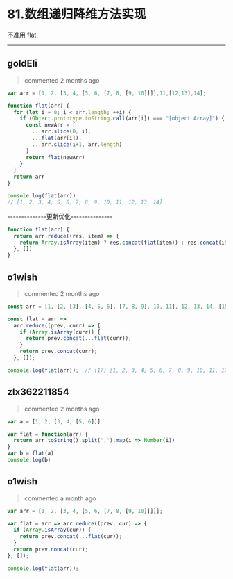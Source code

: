 
 # 81.数组递归降维方法实现 
 不准用 flat 
 ***
## goldEli 
 > commented 2 months ago 


```javaScript
var arr = [1, 2, [3, 4, [5, 6, [7, 8, [9, 10]]]],11,[12,13],14];

function flat(arr) {
  for (let i = 0; i < arr.length; ++i) {
    if (Object.prototype.toString.call(arr[i]) === "[object Array]") {
      const newArr = [
        ...arr.slice(0, i),
        ...flat(arr[i]),
        ...arr.slice(i+1, arr.length)
      ]
      return flat(newArr)
    }
  }
  return arr
}

console.log(flat(arr))
// [1, 2, 3, 4, 5, 6, 7, 8, 9, 10, 11, 12, 13, 14]

```
--------------更新优化---------------

```javascript
function flat(arr) {
  return arr.reduce((res, item) => {
    return Array.isArray(item) ? res.concat(flat(item)) : res.concat(item)
  }, [])
}

```
## o1wish 
 > commented 2 months ago 


```javascript
const arr = [1, [2, [3], [4, 5, 6], [7, 8, 9], 10, 11], 12, 13, 14, [15, 16, 17]];

const flat = arr =>
  arr.reduce((prev, curr) => {
    if (Array.isArray(curr)) {
      return prev.concat(...flat(curr));
    }
    return prev.concat(curr);
  }, []);

console.log(flat(arr));  // (17) [1, 2, 3, 4, 5, 6, 7, 8, 9, 10, 11, 12, 13, 14, 15, 16, 17]

```
## zlx362211854 
 > commented 2 months ago 


```js
var a = [1, 2, [3, 4, [5, 6]]]

var flat = function(arr) {
  return arr.toString().split(',').map(i => Number(i))
}
var b = flat(a)
console.log(b)

```
## o1wish 
 > commented a month ago 


```javascript
var arr = [1, 2, [3, 4, [5, 6, [7, 8, [9, 10]]]]];

var flat = arr => arr.reduce((prev, cur) => {
  if (Array.isArray(cur)) {
    return prev.concat(...flat(cur));
  }
  return prev.concat(cur);
}, []);

console.log(flat(arr));

```